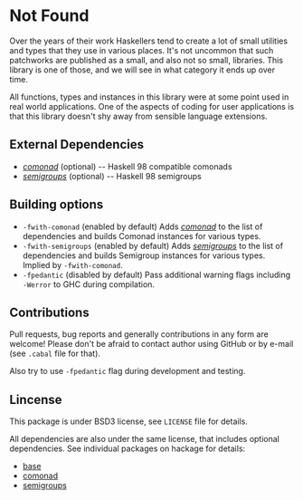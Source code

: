 Not Found
=========

Over the years of their work Haskellers tend to create a lot of small utilities
and types that they use in various places. It's not uncommon that such
patchworks are published as a small, and also not so small, libraries. This
library is one of those, and we will see in what category it ends up over time.

All functions, types and instances in this library were at some point used in
real world applications. One of the aspects of coding for user applications is
that this library doesn't shy away from sensible language extensions.


External Dependencies
---------------------

* [*comonad*][comonad] (optional) -- Haskell 98 compatible comonads
* [*semigroups*][semigroups] (optional) -- Haskell 98 semigroups


Building options
----------------

* `-fwith-comonad` (enabled by default)
  Adds [*comonad*][comonad] to the list of dependencies and builds Comonad
  instances for various types.
* `-fwith-semigroups` (enabled by default)
  Adds [*semigroups*][semigroups] to the list of dependencies and builds
  Semigroup instances for various types. Implied by `-fwith-comonad`.
* `-fpedantic` (disabled by default)
  Pass additional warning flags including `-Werror` to GHC during compilation.


Contributions
-------------

Pull requests, bug reports and generally contributions in any form are welcome!
Please don't be afraid to contact author using GitHub or by e-mail (see
`.cabal` file for that).

Also try to use `-fpedantic` flag during development and testing.


Lincense
--------

This package is under BSD3 license, see `LICENSE` file for details.

All dependencies are also under the same license, that includes optional
dependencies. See individual packages on hackage for details:

* [base][]
* [comonad][]
* [semigroups][]


[base]:
  http://hackage.haskell.org/package/base/
  "HackageDB: base"

[comonad]:
  http://hackage.haskell.org/package/comonad/
  "HackageDB: comonad"

[semigroups]:
  http://hackage.haskell.org/package/semigroups/
  "HackageDB: semigroups"
